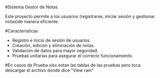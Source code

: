 #Sistema Gestor de Notas  

Este proyecto permite a los usuarios (registrarse, iniciar sesión y gestionar notas)de manera eficiente.  

#Características  
- Registro e inicio de sesión de usuarios.  
- Creación, edición y eliminación de notas.  
- Validación de datos para mayor seguridad.  
- Pruebas unitarias para asegurar el correcto funcionamiento.  

#En casos de Prueba.xlsx estan las tablas de las pruebas pero toca descargar el archivo donde dice "View ram"
